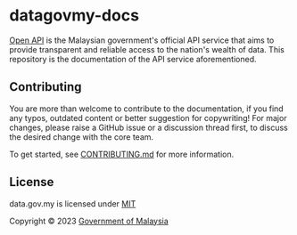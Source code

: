 # datagovmy-docs

[Open API](https://data.gov.my) is the Malaysian government's official API service that aims to provide transparent and reliable access to the nation's wealth of data. This repository is the documentation of the API service aforementioned.

## Contributing

You are more than welcome to contribute to the documentation, if you find any typos, outdated content or better suggestion for copywriting! For major changes, please raise a GitHub issue or a discussion thread first, to discuss the desired change with the core team.

To get started, see [CONTRIBUTING.md](/CONTRIBUTING.md) for more information.

## License

data.gov.my is licensed under [MIT](https://github.com/data-gov-my/datagovmy-front/blob/main/LICENSE)

Copyright © 2023 [Government of Malaysia](#)

